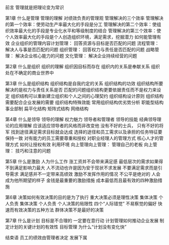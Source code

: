 前言 管理就是把理论变为常识

第1章 什么是管理
管理的理解
对绩效负责的管理观
管理解决的三个效率
管理解决的第一个效率：使劳动生产率最大化的手段是分工
管理解决的第二个效率：使组织效率最大化的手段是专业化水平和等级制度的结合
管理解决的第三个效率：使个人效率最大化的手段是个人创造组织环境，满足需求，挖掘潜力
如何能管理有效
企业组织的管理内容计划管理： 回答资源与目标是否匹配的问题
流程管理： 解决人与事是否匹配的问题
组织管理： 回答权力与责任是否匹配的问题
战略管理： 解决企业核心能力的问题
文化管理： 解决企业持续经营的问题

第2章 什么是组织
组织的理解
组织因目标而存在
组织内的关系是奉献关系
组织处在不确定的商业世界中

第3章 什么是组织结构
组织结构是自我约定的关系
组织结构的功效
组织结构所要解决的是权力与责任关系是否
匹配的问题组织结构更要依据责任而不是权力来设定
组织结构可以重新建立组织和个人之间的心理契约
组织结构设计原则
组织结构需要配合企业发展的需要
组织结构特殊效能
常用组织结构优劣势分析
职能型结构
事业部制
扁平化结构
矩阵式结构
网络结构

第4章 什么是领导
领导的理解
权力魅力
领导者和管理者
领导的技能
经典领导理论的应用理解
应该适应领导者的风格而非改变他
没有不好的士兵， 只有不好的将军
找到途径满足需求目标就会达成
选择的途径和员工需求以及承担的任务特征要保持一致
对有能力的员工需要尊重和授权
对职业经理人的管理方式
核心人才的管理方式
如何让授权有效
利用环境
向上管理向上管理： 管理自己的老板
向上管理： 技巧和注意的问题

第5章 什么是激励
人为什么工作
涨工资并不会带来满足感
最低层次的需求如果得不到满足影响力最大
人不流动也许是因为安于现状不求发展
不要满足需求而是引导需求
满足感并不一定带来高绩效
激励不发挥作用的情况
不公平是绝对的
人会成为他所期望的样子
金钱是最重要的激励措施
成本最低而且最有效的四种激励措施

第6章 决策如何有效决策的目的是为了执行
重大决策必须是理性决策
集体决策 个人负责
集体决策
个人负责
个人决策的局限性
四个“人际错觉”
不易察觉的偏好
快速而有效决策的五种方法
群体决策不是最好的决策

第7章 什么是计划
目标是不合理的
一定要在意行动
计划管理如何推动企业发展
制定计划的关键计划的有效性
目标管理
为什么“计划没有变化快”

结束语 员工的绩效由管理者决定
发展下属